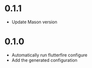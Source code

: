 # 0.1.1

- Update Mason version

# 0.1.0

- Automatically run flutterfire configure
- Add the generated configuration
